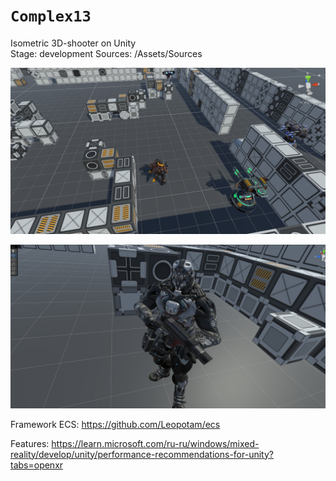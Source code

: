 # `Complex13`
Isometric 3D-shooter on Unity    
Stage: development
Sources: /Assets/Sources  

![prototype_screen](https://github.com/Tessecrack/Complex13/blob/master/Assets/Screenshots/TestLocation.png)

![main_hero_screen](https://github.com/Tessecrack/Complex13/blob/master/Assets/Screenshots/NewMainHeroRenegade.png)
  
Framework ECS:
https://github.com/Leopotam/ecs
  
Features:
https://learn.microsoft.com/ru-ru/windows/mixed-reality/develop/unity/performance-recommendations-for-unity?tabs=openxr
